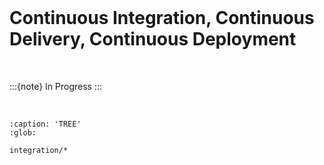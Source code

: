 <br>

# Continuous Integration, Continuous Delivery, Continuous Deployment

<br>

:::{note}
In Progress
:::

<br>

```{toctree}
:caption: 'TREE'
:glob:

integration/*
```

<br>
<br>
<br>
<br>

<br>
<br>
<br>
<br>
